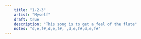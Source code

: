 ```yaml
---
    title: "1-2-3"
    artist: "Myself"
    draft: true
    description: "This song is to get a feel of the flute"
    notes: "d,e,f#,d,e,f#, ,d,e,f#,d,e,f#"
---
```

